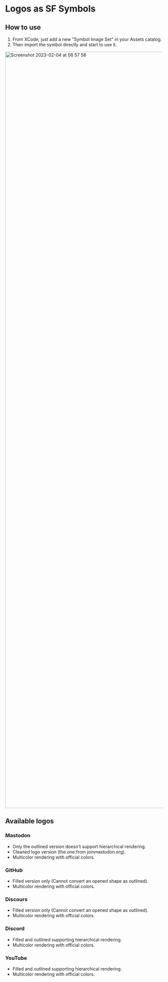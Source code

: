 # Logos as SF Symbols

## How to use

1. From XCode, just add a new "Symbol Image Set" in your Assets catalog.
2. Then import the symbol directly and start to use it.

<img width="2412" alt="Screenshot 2023-02-04 at 08 57 58" src="https://user-images.githubusercontent.com/736246/216756153-3f43e737-97e6-4a43-b85e-825d256cbbd8.png">

## Available logos

### Mastodon
- Only the outlined version doesn't support hierarchical rendering.
- Cleaned logo version (the one from joinmastodon.org).
- Multicolor rendering with official colors.

### GitHub
- Filled version only (Cannot convert an opened shape as outlined).
- Multicolor rendering with official colors.

### Discours
- Filled version only (Cannot convert an opened shape as outlined).
- Multicolor rendering with official colors.

### Discord
- Filled and outlined supporting hierarchical rendering.
- Multicolor rendering with official colors.

### YouTube
- Filled and outlined supporting hierarchical rendering.
- Multicolor rendering with official colors.
